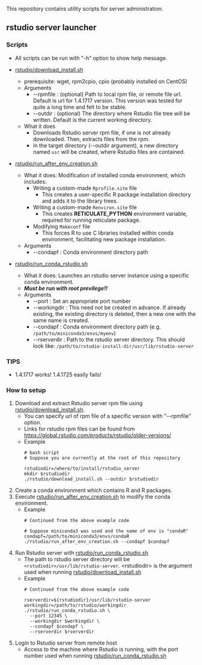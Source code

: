 This repository contains utility scripts for server administration.

## rstudio server launcher
### Scripts
- All scripts can be run with "-h" option to show help message.

- [rstudio/download_install.sh](rstudio/download_install.sh)
  - prerequisite: wget, rpm2cpio, cpio (probably installed on CentOS)
  - Arguments
    - --rpmfile : (optional) Path to local rpm file, or remote file url. Default is url for 1.4.1717 version. This version was tested for quite a long time and felt to be stable.
    - --outdir : (optional) The directory where Rstudio file tree will be written. Default is the current working directory.
  - What it does
    - Downloads Rstudio server rpm file, if one is not already downloaded. Then, extracts files from the rpm.
    - In the target directory (--outdir argument), a new directory named `usr` will be created, where Rstudio files are contained.

- [rstudio/run_after_env_creation.sh](rstudio/run_after_env_creation.sh)
  - What it does: Modification of installed conda environment, which includes:
      - Writing a custom-made `Rprofile.site` file
        - This creates a user-specific R package installation directory and adds it to the library trees.
      - Writing a custom-made `Renviron.site` file
        - This creates **RETICULATE_PYTHON** environment variable, required for running reticulate package.
      - Modifying `Makeconf` file
        - This forces R to use C libraries installed within conda environment, facilitating new package installation.
  - Arguments
    - --condapf : Conda environment directory path

- [rstudio/run_conda_rstudio.sh](rstudio/run_conda_rstudio.sh)
  - What it does: Launches an rstudio server instance using a specific conda environment.
  - ***Must be run with root previlege!!***
  - Arguments
    - --port : Set an appropriate port number
    - --workingdir : This need not be created in advance. If already existing, the existing directory is deleted, then a new one with the same name is created.
    - --condapf : Conda environment directory path (e.g. `/path/to/miniconda3/envs/myenv`)
    - --rserverdir : Path to the rstudio server directory. This should look like: `/path/to/rstudio-install-dir/usr/lib/rstudio-server`

### TIPS
- 1.4.1717 works! 1.4.1725 easily fails!

### How to setup
1. Download and extract Rstudio server rpm file using [rstudio/download_install.sh](rstudio/download_install.sh).
   - You can specify url of rpm file of a specific version with "--rpmfile" option.
   - Links for rstudio rpm files can be found from https://global.rstudio.com/products/rstudio/older-versions/
   - Example
     ```
     # bash script
     # Suppose you are currently at the root of this repository
     
     rstudiodir=/where/to/install/rstudio_server
     mkdir $rstudiodir
     ./rstudio/download_install.sh --outdir $rstudiodir
     ```
2. Create a conda environment which contains R and R packages.
3. Execute [rstudio/run_after_env_creation.sh](rstudio/run_after_env_creation.sh) to modify the conda environment.
   - Example
     ```
     # Continued from the above example code
     
     # Suppose miniconda3 was used and the name of env is "condaR"
     condapf=/path/to/miniconda3/envs/condaR
     ./rstudio/run_after_env_creation.sh --condapf $condapf
     ```
 4. Run Rstudio server with [rstudio/run_conda_rstudio.sh](rstudio/run_conda_rstudio.sh)
    - The path to rstudio server directory will be `<rstudiodir>/usr/lib/rstudio-server`. \<rstudiodir\> is the argument used when running [rstudio/download_install.sh](rstudio/download_install.sh)
    - Example
      ```
      # Continued from the above example code
      
      rserverdir=${rstudiodir}/usr/lib/rstudio-server
      workingdir=/path/to/rstudio/workingdir
      ./rstudio/run_conda_rstudio.sh \
        --port 12345 \
        --workingdir $workingdir \
        --condapf $condapf \
        --rserverdir $rserverdir
      ```
5. Login to Rstudio server from remote host
   - Access to the machine where Rstudio is running, with the port number used when running [rstudio/run_conda_rstudio.sh](rstudio/run_conda_rstudio.sh)


